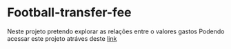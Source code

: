 # Football-transfer-fee
 
Neste projeto pretendo explorar as relações entre o valores gastos 
Podendo acessar este projeto atráves deste [link](https://santos-luciano.github.io/finance-credit/)

